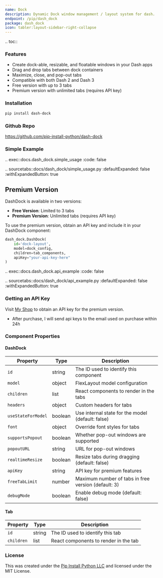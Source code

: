 ```yaml
---
name: Dock
description: Dynamic Dock window management / layout system for dash.
endpoint: /pip/dash_dock
package: dash_dock
icon: tabler:layout-sidebar-right-collapse
---
```


.. toc::

### Features

- Create dock-able, resizable, and floatable windows in your Dash apps
- Drag and drop tabs between dock containers
- Maximize, close, and pop-out tabs
- Compatible with both Dash 2 and Dash 3
- Free version with up to 3 tabs
- Premium version with unlimited tabs (requires API key)

### Installation

```bash
pip install dash-dock
```

### Github Repo
https://github.com/pip-install-python/dash-dock

### Simple Example

.. exec::docs.dash_dock.simple_usage
    :code: false

.. sourcetabs::docs/dash_dock/simple_usage.py
    :defaultExpanded: false
    :withExpandedButton: true

## Premium Version

DashDock is available in two versions:

- **Free Version**: Limited to 3 tabs
- **Premium Version**: Unlimited tabs (requires API key)

To use the premium version, obtain an API key and include it in your DashDock component:

```python
dash_dock.DashDock(
    id='dock-layout',
    model=dock_config,
    children=tab_components,
    apiKey="your-api-key-here"
)
```

.. exec::docs.dash_dock.api_example
    :code: false

.. sourcetabs::docs/dash_dock/api_example.py
    :defaultExpanded: false
    :withExpandedButton: true

### Getting an API Key

Visit [My Shop](https://pipinstallpython.pythonanywhere.com/catalogue/dash-dock_96/) to obtain an API key for the premium version.

* After purchase, I will send api keys to the email used on purchase within 24h 

### Component Properties

#### DashDock

| Property | Type | Description |
|----------|------|-------------|
| `id` | string | The ID used to identify this component |
| `model` | object | FlexLayout model configuration |
| `children` | list | React components to render in the tabs |
| `headers` | object | Custom headers for tabs |
| `useStateForModel` | boolean | Use internal state for the model (default: false) |
| `font` | object | Override font styles for tabs |
| `supportsPopout` | boolean | Whether pop-out windows are supported |
| `popoutURL` | string | URL for pop-out windows |
| `realtimeResize` | boolean | Resize tabs during dragging (default: false) |
| `apiKey` | string | API key for premium features |
| `freeTabLimit` | number | Maximum number of tabs in free version (default: 3) |
| `debugMode` | boolean | Enable debug mode (default: false) |

#### Tab

| Property | Type | Description |
|----------|------|-------------|
| `id` | string | The ID used to identify this tab |
| `children` | list | React components to render in the tab |


### License

This was created under the [Pip Install Python LLC](https://pip-install-python.com) and licensed under the MIT License.


    